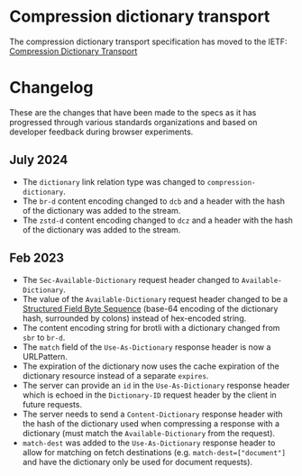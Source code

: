 # Compression dictionary transport

The compression dictionary transport specification has moved to the IETF: [Compression Dictionary Transport](https://datatracker.ietf.org/doc/draft-ietf-httpbis-compression-dictionary/)

# Changelog
These are the changes that have been made to the specs as it has progressed through various standards organizations and based on developer feedback during browser experiments.

## July 2024
* The `dictionary` link relation type was changed to `compression-dictionary`.
* The `br-d` content encoding changed to `dcb` and a header with the hash of the dictionary was added to the stream.
* The `zstd-d` content encoding changed to `dcz` and a header with the hash of the dictionary was added to the stream.

## Feb 2023
* The `Sec-Available-Dictionary` request header changed to `Available-Dictionary`.
* The value of the `Available-Dictionary` request header changed to be a [Structured Field Byte Sequence](https://www.rfc-editor.org/rfc/rfc8941.html#name-byte-sequences) (base-64 encoding of the dictionary hash, surrounded by colons) instead of hex-encoded string.
* The content encoding string for brotli with a dictionary changed from `sbr` to `br-d`.
* The `match` field of the `Use-As-Dictionary` response header is now a URLPattern.
* The expiration of the dictionary now uses the cache expiration of the dictionary resource instead of a separate `expires`.
* The server can provide an `id` in the `Use-As-Dictionary` response header which is echoed in the `Dictionary-ID` request header by the client in future requests.
* The server needs to send a `Content-Dictionary` response header with the hash of the dictionary used when compressing a response with a dictionary (must match the `Available-Dictionary` from the request).
* `match-dest` was added to the `Use-As-Dictionary` response header to allow for matching on fetch destinations (e.g. `match-dest=["document"]` and have the dictionary only be used for document requests).
